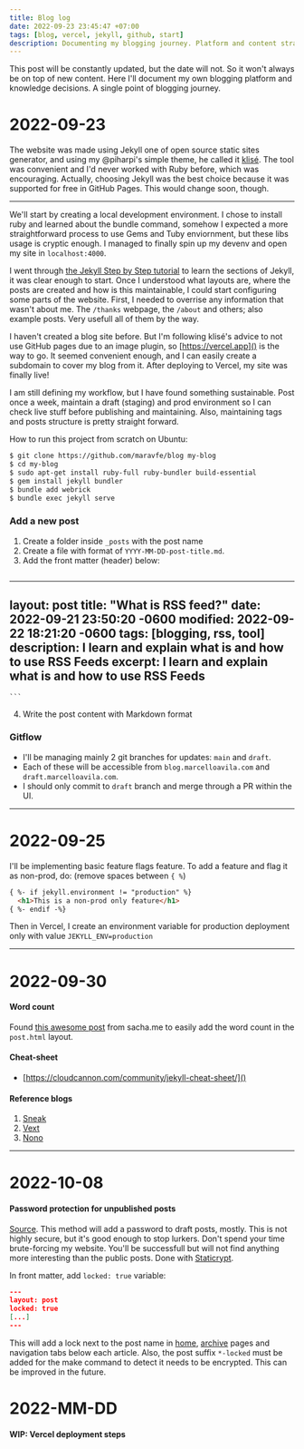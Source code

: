 ```yaml
---
title: Blog log
date: 2022-09-23 23:45:47 +07:00
tags: [blog, vercel, jekyll, github, start]
description: Documenting my blogging journey. Platform and content strategy decisions.
---
```


This post will be constantly updated, but the date will not. So it won't always be on top of new content. Here I'll document my own blogging platform and knowledge decisions. A single point of blogging journey.

# 2022-09-23

The website was made using Jekyll one of open source static sites generator, and using my @piharpi's simple theme, he called it [klisé](https://github.com/piharpi/klise). The tool was convenient and I'd never worked with Ruby before, which was encouraging. Actually, choosing Jekyll was the best choice because it was supported for free in GitHub Pages. This would change soon, though.

<hr>

We'll start by creating a local development environment. I chose to install ruby and learned about the bundle command, somehow I expected a more straightforward process to use Gems and Tuby enviornment, but these libs usage is cryptic enough. I managed to finally spin up my devenv and open my site in `localhost:4000`.

I went through [the Jekyll Step by Step tutorial](https://jekyllrb.com/docs/step-by-step/01-setup/) to learn the sections of Jekyll, it was clear enough to start. Once I understood what layouts are, where the posts are created and how is this maintainable, I could start configuring some parts of the website. First, I needed to overrise any information that wasn't about me. The `/thanks` webpage, the `/about` and others; also example posts. Very usefull all of them by the way.

I haven't created a blog site before. But I'm following klisé's advice to not use GitHub pages due to an image plugin, so [https://vercel.app]() is the way to go. It seemed convenient enough, and I can easily create a subdomain to cover my blog from it. After deploying to Vercel, my site was finally live!

I am still defining my workflow, but I have found something sustainable. Post once a week, maintain a draft (staging) and prod environment so I can check live stuff before publishing and maintaining. Also, maintaining tags and posts structure is pretty straight forward.

How to run this project from scratch on Ubuntu:

```sh
$ git clone https://github.com/maravfe/blog my-blog
$ cd my-blog
$ sudo apt-get install ruby-full ruby-bundler build-essential
$ gem install jekyll bundler
$ bundle add webrick
$ bundle exec jekyll serve
```

### Add a new post

1. Create a folder inside `_posts` with the post name
2. Create a file with format of `YYYY-MM-DD-post-title.md`.
3. Add the front matter (header) below:
    ```json
---
layout: post
title: "What is RSS feed?"
date: 2022-09-21 23:50:20 -0600
modified: 2022-09-22 18:21:20 -0600
tags: [blogging, rss, tool]
description: I learn and explain what is and how to use RSS Feeds
excerpt: I learn and explain what is and how to use RSS Feeds
---
    ```
4. Write the post content with Markdown format

### Gitflow

- I'll be managing mainly 2 git branches for updates: `main` and `draft`.
- Each of these will be accessible from `blog.marcelloavila.com` and `draft.marcelloavila.com`.
- I should only commit to `draft` branch and merge through a PR within the UI.

<hr>

# 2022-09-25

I'll be implementing basic feature flags feature. To add a feature and flag it as non-prod, do: (remove spaces between `{ %`)

```html
{ %- if jekyll.environment != "production" %}
  <h1>This is a non-prod only feature</h1>
{ %- endif -%}
```

Then in Vercel, I create an environment variable for production deployment only with value `JEKYLL_ENV=production`

<hr>

# 2022-09-30

#### Word count

Found [this awesome post](https://sacha.me/articles/jekyll-word-counts) from sacha.me to easily add the word count in the `post.html` layout.

#### Cheat-sheet

- [https://cloudcannon.com/community/jekyll-cheat-sheet/]()

#### Reference blogs

1. [Sneak](https://sneak.berlin/20150717/how-to-blog/)
2. [Vext](https://vext.info/)
3. [Nono](https://nono.ma/)

<hr>



# 2022-10-08

#### Password protection for unpublished posts

[Source](https://www.tachyonstemplates.com/2020/jekyll-netlify-password/). This method will add a password to draft posts, mostly. This is not highly secure, but it's good enough to stop lurkers. Don't spend your time brute-forcing my website. You'll be successfull but will not find anything more interesting than the public posts. Done with [Staticrypt](https://www.npmjs.com/package/staticrypt).

In front matter, add `locked: true` variable:

```json
---
layout: post
locked: true
[...]
---
```

This will add a lock next to the post name in [home](/), [archive](/archive) pages and navigation tabs below each article. Also, the post suffix `*-locked` must be added for the make command to detect it needs to be encrypted. This can be improved in the future.

# 2022-MM-DD

#### WIP: Vercel deployment steps

